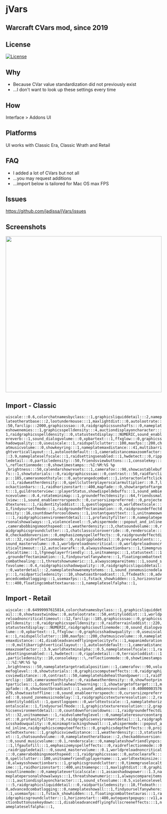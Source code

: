 # jVars
## Warcraft CVars mod, since 2019

## License
[![License](https://img.shields.io/badge/license-GPL-blue)](LICENSE)

## Why
- Because CVar value standardization did not previously exist
- ...I don't want to look up these settings every time 

## How
Interface > Addons UI

## Platforms
UI works with Classic Era, Classic Wrath and Retail

## FAQ
- I added a lot of CVars but not all
- ...you may request additions
- ...import below is tailored for Mac OS max FPS

## Issues
https://github.com/jadissa/jVars/issues

## Screenshots
<p float="left">
  <img src="IMG_3863.jpg" width="500" /> 
</p>

## Import - Classic
`uiscale:::0.6,colorchatnamesbyclass:::1,graphicsliquiddetail:::2,nameplateotheratbase:::2,lootundermouse:::1,maxlightdist:::0,autolootrate:::50,farclip:::2000,graphicsssao:::0,raidgraphicssunshafts:::0,nameplateshowenemies:::1,graphicsspelldensity:::4,auctiondisplayoncharacter:::1,raidgraphicsspelldensity:::0,statustextdisplay:::NUMERIC,sound_enablereverb:::1,sound_dialogvolume:::0,xpbartext:::1,ffxglow:::0,graphicsshadowquality:::0,useuiscale:::1,raidspellclutter:::100,maxfps:::200,chatmusicvolume:::0,showkeyring:::1,nameplatemaxdistance:::41,multibarrightverticallayout:::1,autolootdefault:::1,cameradistancemaxzoomfactor:::3.9,nameplateselfscale:::1,raidsettingsenabled:::1,hwdetect:::0,rippledetail:::0,particledensity:::50,friendsviewbuttons:::1,consolekey:::\,reflectionmode:::0,showtimestamps:::%I:%M:%S %p ,brightness:::50,calendarshowresets:::1,camerafov:::90,showcastablebuffs:::1,showtutorials:::0,raidgraphicsssao:::0,contrast:::50,raidfarclip:::185,camerasmoothstyle:::0,autorangedcombat:::1,interactonleftclick:::1,raidweatherdensity:::0,spellclutterplayerscalarmultiplier:::0.7,lockactionbars:::1,raidhorizonstart:::400,mapfade:::0,showtargetoftarget:::1,guildrosterview:::playerStatus,showdispeldebuffs:::1,sound_ambiencevolume:::0.4,rotateminimap:::1,groundeffectdensity:::64,friendssmallview:::1,sound_enableerrorspeech:::0,cursorsizepreferred:::0,projectedtextures:::1,raidentityloddist:::1,questlogopen:::0,worldtextscale:::1,findyourselfmode:::1,raidgroundeffectanimation:::0,raidgroundeffectdensity:::16,countdownforcooldowns:::1,instantquesttext:::1,unitnameown:::1,raidgraphicsenvironmentdetail:::1,profanityfilter:::0,nameplatepersonalshowalways:::1,violencelevel:::5,whispermode:::popout_and_inline,camerabobbingsmoothspeed:::1,weatherdensity:::3,chatsoundvolume:::0,raidgraphicsgroundclutter:::1,chatclasscoloroverride:::0,renderscale:::0,checkaddonversion:::0,emphasizemyspelleffects:::0,raidgroundeffectdist:::32,raidreflectionmode:::0,raidrippledetail:::0,previewtalents:::,sound_mastervolume:::0.1,worldpreloadnoncritical:::0,worldpreloadnoncriticaltimeout:::12,autoclearafk:::0,alwaysshowactionbars:::1,timemgruselocaltime:::1,lfgnewplayerfriendly:::1,unitnamenpc:::1,statustext:::1,groundeffectanimation:::1,findyourselfanywhere:::1,floatingcombattextcombathealing:::1,threatshownumeric:::1,alwayscompareitems:::1,sound_sfxvolume:::0.4,raidgraphicsshadowquality:::0,raidgraphicsliquiddetail:::0,waterdetail:::2,nameplateshowenemytotems:::1,sound_zonemusicnodelay:::1,raidparticledensity:::10,showtoastbroadcast:::1,ffxdeath:::0,advancedcombatlogging:::1,usemaxfps:::1,fstack_showhidden:::1,horizonstart:::400,floatingcombattextauras:::1,nameplateselfalpha:::1,`

## Import - Retail
`uiscale:::0.64999997615814,colorchatnamesbyclass:::1,graphicsliquiddetail:::0,showtoastwindow:::0,autolootrate:::50,entityloddist:::1,worldpreloadnoncriticaltimeout:::12,farclip:::185,graphicsssao:::0,graphicsspelldensity:::0,raidgraphicsspelldensity:::0,raidterrainloddist:::220,statustextdisplay:::NUMERIC,raidgraphicsoutlinemode:::0,sound_dialogvolume:::0,xpbartext:::1,ffxglow:::0,graphicsshadowquality:::0,useuiscale:::1,raidspellclutter:::100,maxfps:::200,chatmusicvolume:::0,nameplatemaxdistance:::41,disableadvancedflyingvelocityvfx:::1,mapanimduration:::0,multibarrightverticallayout:::1,autolootdefault:::1,cameradistancemaxzoomfactor:::3.9,worldtextminalpha:::0.5,nameplateselfscale:::1,raidsettingsenabled:::1,hwdetect:::0,rippledetail:::0,terrainloddist:::1,particledensity:::10,consolekey:::\,reflectionmode:::0,showtimestamps:::%I:%M:%S %p ,brightness:::50,nameplatetargetradialposition:::1,camerafov:::90,volumefoglevel:::0,showtutorials:::0,graphicscomputeeffects:::0,raidgraphicsviewdistance:::0,contrast:::50,nameplatehidehealthandpower:::1,raidfarclip:::185,camerasmoothstyle:::0,raidweatherdensity:::0,showfootprintparticles:::1,donotflashlowhealthwarning:::1,showtargetoftarget:::1,mapfade:::0,showtoastbroadcast:::1,sound_ambiencevolume:::0.40000003576279,showtoastoffline:::0,sound_enableerrorspeech:::0,cursorsizepreferred:::0,sound_zonemusicnodelay:::1,raidgraphicstextureresolution:::2,raidentityloddist:::1,questlogopen:::0,worldtextscale:::1,nameplatehorizontalscale:::1,findyourselfmode:::1,graphicstextureresolution:::2,graphicsenvironmentdetail:::0,countdownforcooldowns:::1,raidgroundeffectdist:::32,unitnameown:::1,raidvolumefoglevel:::0,nameplateresourceontarget:::0,profanityfilter:::0,raidgraphicsenvironmentdetail:::1,raidgraphicsshadowquality:::0,minimaptrackingshowall:::1,whispermode:::popout_and_inline,raidgraphicscomputeeffects:::0,graphicsdeptheffects:::0,projectedtextures:::1,graphicsviewdistance:::1,weatherdensity:::3,statustext:::1,chatsoundvolume:::0,nameplateotheratbase:::2,checkaddonversion:::0,sound_musicvolume:::0.1,renderscale:::0,nameplateshowfriendlynpcs:::1,lfgautofill:::1,emphasizemyspelleffects:::0,raidreflectionmode:::0,raidrippledetail:::0,sound_mastervolume:::0.1,worldpreloadnoncritical:::0,camerabobbingsmoothspeed:::1,raidgraphicsssao:::0,autoclearafk:::0,spellclutter:::100,unitnamefriendlyplayername:::1,worldtextminsize:::0,alwaysshowactionbars:::1,graphicsgroundclutter:::0,timemgruselocaltime:::1,raidhorizonstart:::400,unitnamenpc:::1,maxlightdist:::0,graphicsoutlinemode:::0,nameplateverticalscale:::1,assaoshadowpower:::1.3,nameplatepersonalshowalways:::1,threatshownumeric:::1,alwayscompareitems:::1,auctiondisplayoncharacter:::1,sound_sfxvolume:::0.5,violencelevel:::5,raidgraphicsliquiddetail:::0,raidparticledensity:::10,ffxdeath:::0,advancedcombatlogging:::0,nameplateshowall:::1,findyourselfanywhere:::1,usemaxfps:::1,fstack_showhidden:::1,floatingcombattextauras:::1,raidgraphicsgroundclutter:::1,horizonstart:::400,autoquestpopups:::v11,actionbuttonusekeydown:::1,disableadvancedflyingfullscreeneffects:::1,nameplateselfalpha:::1,`